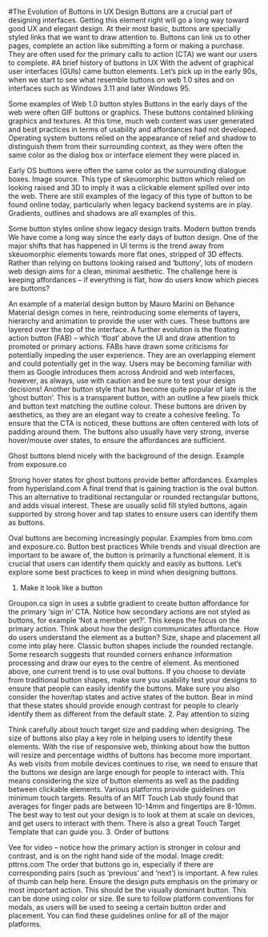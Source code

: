 #The Evolution of Buttons in UX Design
Buttons are a crucial part of designing interfaces. Getting this element right will go a long way toward good UX and elegant design. At their most basic, buttons are specially styled links that we want to draw attention to. Buttons can link us to other pages, complete an action like submitting a form or making a purchase. They are often used for the primary calls to action (CTA) we want our users to complete.
#A brief history of buttons in UX
With the advent of graphical user interfaces (GUIs) came button elements. Let’s pick up in the early 90s, when we start to see what resemble buttons on web 1.0 sites and on interfaces such as Windows 3.11 and later Windows 95.
 
Some examples of Web 1.0 button styles
Buttons in the early days of the web were often GIF buttons or graphics. These buttons contained blinking graphics and textures. At this time, much web content was user generated and best practices in terms of usability and affordances had not developed.
Operating system buttons relied on the appearance of relief and shadow to distinguish them from their surrounding context, as they were often the same color as the dialog box or interface element they were placed in.
 
Early OS buttons were often the same color as the surrounding dialogue boxes. Image source.
This type of skeuomorphic button which relied on looking raised and 3D to imply it was a clickable element spilled over into the web. There are still examples of the legacy of this type of button to be found online today, particularly when legacy backend systems are in play. Gradients, outlines and shadows are all examples of this.
 
Some button styles online show legacy design traits.
Modern button trends
We have come a long way since the early days of button design. One of the major shifts that has happened in UI terms is the trend away from skeuomorphic elements towards more flat ones, stripped of 3D effects. Rather than relying on buttons looking raised and ‘buttony’, lots of modern web design aims for a clean, minimal aesthetic. The challenge here is keeping affordances – if everything is flat, how do users know which pieces are buttons?
 
An example of a material design button by Mauro Marini on Behance
Material design comes in here, reintroducing some elements of layers, hierarchy and animation to provide the user with cues. These buttons are layered over the top of the interface. A further evolution is the floating action button (FAB) – which ‘float’ above the UI and draw attention to promoted or primary actions. FABs have drawn some criticisms for potentially impeding the user experience. They are an overlapping element and could potentially get in the way. Users may be becoming familiar with them as Google introduces them across Android and web interfaces, however, as always, use with caution and be sure to test your design decisions!
Another button style that has become quite popular of late is the ‘ghost button’. This is a transparent button, with an outline a few pixels thick and button text matching the outline colour. These buttons are driven by aesthetics, as they are an elegant way to create a cohesive feeling. To ensure that the CTA is noticed, these buttons are often centered with lots of padding around them. The buttons also usually have very strong, inverse hover/mouse over states, to ensure the affordances are sufficient.
 
Ghost buttons blend nicely with the background of the design. Example from exposure.co
 
 
Strong hover states for ghost buttons provide better affordances. Examples from hyperisland.com
A final trend that is gaining traction is the oval button. This an alternative to traditional rectangular or rounded rectangular buttons, and adds visual interest. These are usually solid fill styled buttons, again supported by strong hover and tap states to ensure users can identify them as buttons.
 
 
Oval buttons are becoming increasingly popular. Examples from bmo.com and exposure.co.
Button best practices
While trends and visual direction are important to be aware of, the button is primarily a functional element. It is crucial that users can identify them quickly and easily as buttons. Let’s explore some best practices to keep in mind when designing buttons.
1. Make it look like a button
 
Groupon.ca sign in uses a subtle gradient to create button affordance for the primary ‘sign in’ CTA. Notice how secondary actions are not styled as buttons, for example ‘Not a member yet?’. This keeps the focus on the primary action.
Think about how the design communicates affordance. How do users understand the element as a button? Size, shape and placement all come into play here. Classic button shapes include the rounded rectangle. Some research suggests that rounded corners enhance information processing and draw our eyes to the centre of element. As mentioned above, one current trend is to use oval buttons. If you choose to deviate from traditional button shapes, make sure you usability test your designs to ensure that people can easily identify the buttons.
Make sure you also consider the hover/tap states and active states of the button. Bear in mind that these states should provide enough contrast for people to clearly identify them as different from the default state.
2. Pay attention to sizing
 
Think carefully about touch target size and padding when designing.
The size of buttons also play a key role in helping users to identify these elements. With the rise of responsive web, thinking about how the button will resize and percentage widths of buttons has become more important. As web visits from mobile devices continues to rise, we need to ensure that the buttons we design are large enough for people to interact with. This means considering the size of button elements as well as the padding between clickable elements. Various platforms provide guidelines on minimum touch targets. Results of an MIT Touch Lab study found that averages for finger pads are between 10-14mm and fingertips are 8-10mm. The best way to test out your design is to look at them at scale on devices, and get users to interact with them. There is also a great Touch Target Template that can guide you.
3. Order of buttons
 
Vee for video – notice how the primary action is stronger in colour and contrast, and is on the right hand side of the modal. Image credit: pttrns.com
The order that buttons go in, especially if there are corresponding pairs (such as ‘previous’ and ‘next’) is important. A few rules of thumb can help here. Ensure the design puts emphasis on the primary or most important action. This should be the visually dominant button. This can be done using color or size. Be sure to follow platform conventions for modals, as users will be used to seeing a certain button order and placement. You can find these guidelines online for all of the major platforms.
 

